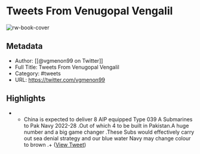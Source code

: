 # Tweets From Venugopal Vengalil

![rw-book-cover](https://pbs.twimg.com/profile_images/1713911587134930944/pkRra2gj.jpg)

## Metadata
- Author: [[@vgmenon99 on Twitter]]
- Full Title: Tweets From Venugopal Vengalil
- Category: #tweets
- URL: https://twitter.com/vgmenon99

## Highlights
- + China is expected to deliver 8 AIP equipped Type 039 A Submarines to Pak Navy 2022-28 .Out of which 4 to be built in Pakistan.A huge number and a big game changer .These Subs would effectively carry out sea denial strategy and our blue water Navy may change colour to brown .+ ([View Tweet](https://twitter.com/vgmenon99/status/1578020020432429062))
